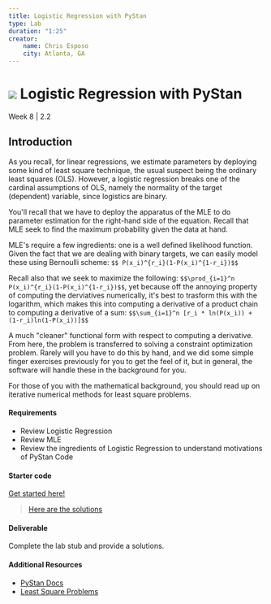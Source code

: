 ```yaml
---
title: Logistic Regression with PyStan
type: Lab
duration: "1:25"
creator:
    name: Chris Esposo
    city: Atlanta, GA
---
```



# ![](https://ga-dash.s3.amazonaws.com/production/assets/logo-9f88ae6c9c3871690e33280fcf557f33.png) Logistic Regression with PyStan
Week 8 | 2.2

## Introduction

As you recall, for linear regressions, we estimate parameters by deploying some kind of least square technique, the usual suspect being the ordinary least squares (OLS). However, a logistic regression breaks one of the cardinal assumptions of OLS, namely the normality of the target (dependent) variable, since logistics are binary.

You'll recall that we have to deploy the apparatus of the MLE to do parameter estimation for the right-hand side of the equation. Recall that MLE seek to find the maximum probability given the data at hand.

MLE's require a few ingredients: one is a well defined likelihood function. Given the fact that we are dealing with binary targets, we can easily model these using Bernoulli scheme: `$$ P(x_i)^{r_i}(1-P(x_i)^{1-r_i})$$`

Recall also that we seek to maximize the following: `$$\prod_{i=1}^n P(x_i)^{r_i}(1-P(x_i)^{1-r_i})$$`, yet because off the annoying property of computing the derviatives numerically, it's best to trasform this with the logarithm, which makes this into computing a derivative of a product chain to computing a derivative of a sum: `$$\sum_{i=1}^n [r_i * ln(P(x_i)) + (1-r_i)ln(1-P(x_i))]$$`

A much "cleaner" functional form with respect to computing a derivative. From here, the problem is transferred to solving a constraint optimization problem. Rarely will you have to do this by hand, and we did some simple finger exercises previously for you to get the feel of it, but in general, the software will handle these in the background for you.

For those of you with the mathematical background, you should read up on iterative numerical methods for least square problems.

#### Requirements
- Review Logistic Regression
- Review MLE
- Review the ingredients of Logistic Regression to understand motivations of PyStan Code

#### Starter code

[Get started here!](./code/w8-2.2-starter.ipynb)

> [Here are the solutions](./code/w8-2.2-solutions.ipynb)


#### Deliverable

Complete the lab stub and provide a solutions.

#### Additional Resources

- [PyStan Docs](https://pystan.readthedocs.io/en/latest/)
- [Least Square Problems](https://en.wikipedia.org/wiki/Least_squares)
